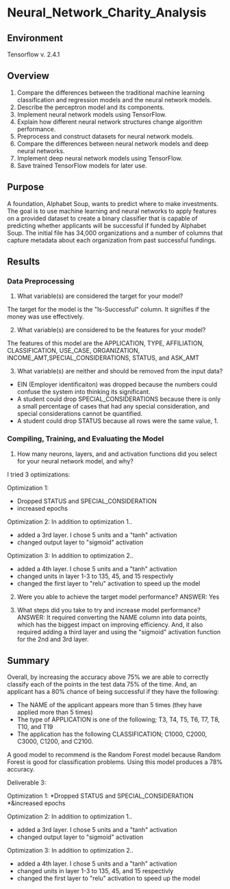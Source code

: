 # Neural_Network_Charity_Analysis

## Environment
Tensorflow v. 2.4.1

## Overview 
1. Compare the differences between the traditional machine learning classification and regression models and the neural network models.
2. Describe the perceptron model and its components.
3. Implement neural network models using TensorFlow.
4. Explain how different neural network structures change algorithm performance.
5. Preprocess and construct datasets for neural network models.
6. Compare the differences between neural network models and deep neural networks.
7. Implement deep neural network models using TensorFlow.
8. Save trained TensorFlow models for later use.

## Purpose
A foundation, Alphabet Soup, wants to predict where to make investments.  The goal is to use machine learning and neural networks to apply features on a provided dataset to create a binary classifier that is capable of predicting whether applicants will be successful if funded by Alphabet Soup.  The initial file has 34,000 organizations and a number of columns that capture metadata about each organization from past successful fundings.

## Results
### Data Preprocessing

1. What variable(s) are considered the target for your model?

The target for the model is the "Is-Successful" column. It signifies if the money was use effectively.

2. What variable(s) are considered to be the features for your model?

The features of this model are the APPLICATION, TYPE, AFFILIATION, CLASSIFICATION, USE_CASE, ORGANIZATION, INCOME_AMT,SPECIAL_CONSIDERATIONS, STATUS, and ASK_AMT

3. What variable(s) are neither and should be removed from the input data? 

* EIN (Employer identificaiton) was dropped because the numbers could confuse the system into thinking its significant.
* A student could drop SPECIAL_CONSIDERATIONS because there is only a small percentage of cases that had any special consideration, and special considerations cannot be quantified.
* A student could drop STATUS because  all rows were the same value, 1.

### Compiling, Training, and Evaluating the Model

1. How many neurons, layers, and and activation functions did you select for your neural network model, and why?

I tried 3 optimizations:

Optimization 1:
* Dropped STATUS and SPECIAL_CONSIDERATION
* increased epochs 

Optimization 2:
In addition to optimization 1..
* added a 3rd layer. I chose 5 units and a "tanh" activation
* changed output layer to "sigmoid" activation

Optimization 3:
In addition to optimization 2..
* added a 4th layer. I chose 5 units and a "tanh" activation
* changed units in layer 1-3 to 135, 45, and 15 respectivly 
* changed the first layer to "relu" activation to speed up the model

2. Were you able to achieve the target model performance?
ANSWER: Yes 

3. What steps did you take to try and increase model performance?
ANSWER: It required converting the NAME column into data points, which has the biggest impact on improving efficiency. And, it also required adding a third layer and using the "sigmoid" activation function for the 2nd and 3rd layer.

## Summary

Overall, by increasing the accuracy above 75% we are able to correctly classify each of the points in the test data 75% of the time. And, an applicant has a 80% chance of being successful if they have the following:
* The NAME of the applicant appears more than 5 times (they have applied more than 5 times)
* The type of APPLICATION is one of the following; T3, T4, T5, T6, T7, T8, T10, and T19
* The application has the following CLASSIFICATION; C1000, C2000, C3000, C1200, and C2100.

A good model to recommend is the Random Forest model because Random Forest is good for classification problems. Using this model produces a 78% accuracy.


Deliverable 3:

Optimization 1:
*Dropped STATUS and SPECIAL_CONSIDERATION
*&increased epochs 

Optimization 2:
In addition to optimization 1..
* added a 3rd layer. I chose 5 units and a "tanh" activation
* changed output layer to "sigmoid" activation

Optimization 3:
In addition to optimization 2..
* added a 4th layer. I chose 5 units and a "tanh" activation
* changed units in layer 1-3 to 135, 45, and 15 respectivly 
* changed the first layer to "relu" activation to speed up the model
